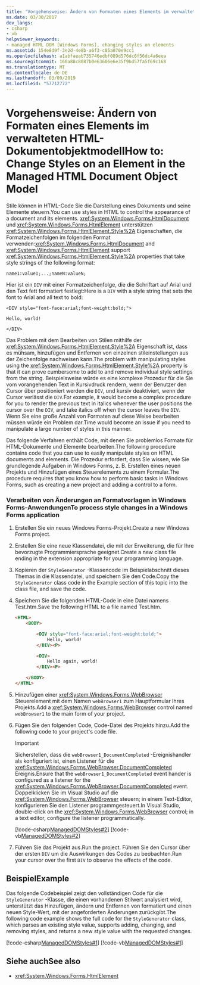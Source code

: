 ```yaml
---
title: 'Vorgehensweise: Ändern von Formaten eines Elements im verwalteten HTML-Dokumentobjektmodell'
ms.date: 03/30/2017
dev_langs:
- csharp
- vb
helpviewer_keywords:
- managed HTML DOM [Windows Forms], changing styles on elements
ms.assetid: 154e8d9f-3e2d-4e8b-a6f3-c85a070e9cc1
ms.openlocfilehash: a1abfaeab735746edbf089d576dc6f56dc4a6eea
ms.sourcegitcommit: 160a88c8087b0e63606e6e35f9bd57fa5f69c168
ms.translationtype: MT
ms.contentlocale: de-DE
ms.lasthandoff: 03/09/2019
ms.locfileid: "57712772"
---
```

# <a name="how-to-change-styles-on-an-element-in-the-managed-html-document-object-model"></a><span data-ttu-id="a175b-102">Vorgehensweise: Ändern von Formaten eines Elements im verwalteten HTML-Dokumentobjektmodell</span><span class="sxs-lookup"><span data-stu-id="a175b-102">How to: Change Styles on an Element in the Managed HTML Document Object Model</span></span>

<span data-ttu-id="a175b-103">Stile können in HTML-Code Sie die Darstellung eines Dokuments und seine Elemente steuern.</span><span class="sxs-lookup"><span data-stu-id="a175b-103">You can use styles in HTML to control the appearance of a document and its elements.</span></span> <span data-ttu-id="a175b-104"><xref:System.Windows.Forms.HtmlDocument> und <xref:System.Windows.Forms.HtmlElement> unterstützen <xref:System.Windows.Forms.HtmlElement.Style%2A> Eigenschaften, die Formatzeichenfolgen im folgenden Format verwenden:</span><span class="sxs-lookup"><span data-stu-id="a175b-104"><xref:System.Windows.Forms.HtmlDocument> and <xref:System.Windows.Forms.HtmlElement> support <xref:System.Windows.Forms.HtmlElement.Style%2A> properties that take style strings of the following format:</span></span>

`name1:value1;...;nameN:valueN;`

<span data-ttu-id="a175b-105">Hier ist ein `DIV` mit einer Formatzeichenfolge, die die Schriftart auf Arial und den Text fett formatiert festlegt:</span><span class="sxs-lookup"><span data-stu-id="a175b-105">Here is a `DIV` with a style string that sets the font to Arial and all text to bold:</span></span>

`<DIV style="font-face:arial;font-weight:bold;">`

`Hello, world!`

`</DIV>`

<span data-ttu-id="a175b-106">Das Problem mit dem Bearbeiten von Stilen mithilfe der <xref:System.Windows.Forms.HtmlElement.Style%2A> Eigenschaft ist, dass es mühsam, hinzufügen und Entfernen von einzelnen stileinstellungen aus der Zeichenfolge nachweisen kann.</span><span class="sxs-lookup"><span data-stu-id="a175b-106">The problem with manipulating styles using the <xref:System.Windows.Forms.HtmlElement.Style%2A> property is that it can prove cumbersome to add to and remove individual style settings from the string.</span></span> <span data-ttu-id="a175b-107">Beispielsweise würde es eine komplexe Prozedur für die Sie vom vorangehenden Text in Kursivdruck rendern, wenn der Benutzer den Cursor über positioniert werden die `DIV`, und kursiv deaktiviert, wenn der Cursor verlässt die `DIV`.</span><span class="sxs-lookup"><span data-stu-id="a175b-107">For example, it would become a complex procedure for you to render the previous text in italics whenever the user positions the cursor over the `DIV`, and take italics off when the cursor leaves the `DIV`.</span></span> <span data-ttu-id="a175b-108">Wenn Sie eine große Anzahl von Formaten auf diese Weise bearbeiten müssen würde ein Problem dar.</span><span class="sxs-lookup"><span data-stu-id="a175b-108">Time would become an issue if you need to manipulate a large number of styles in this manner.</span></span>

<span data-ttu-id="a175b-109">Das folgende Verfahren enthält Code, mit denen Sie problemlos Formate für HTML-Dokumente und Elemente bearbeiten.</span><span class="sxs-lookup"><span data-stu-id="a175b-109">The following procedure contains code that you can use to easily manipulate styles on HTML documents and elements.</span></span> <span data-ttu-id="a175b-110">Die Prozedur erfordert, dass Sie wissen, wie Sie grundlegende Aufgaben in Windows Forms, z. B. Erstellen eines neuen Projekts und Hinzufügen eines Steuerelements zu einem Formular.</span><span class="sxs-lookup"><span data-stu-id="a175b-110">The procedure requires that you know how to perform basic tasks in Windows Forms, such as creating a new project and adding a control to a form.</span></span>

### <a name="to-process-style-changes-in-a-windows-forms-application"></a><span data-ttu-id="a175b-111">Verarbeiten von Änderungen an Formatvorlagen in Windows Forms-Anwendungen</span><span class="sxs-lookup"><span data-stu-id="a175b-111">To process style changes in a Windows Forms application</span></span>

1. <span data-ttu-id="a175b-112">Erstellen Sie ein neues Windows Forms-Projekt.</span><span class="sxs-lookup"><span data-stu-id="a175b-112">Create a new Windows Forms project.</span></span>

2. <span data-ttu-id="a175b-113">Erstellen Sie eine neue Klassendatei, die mit der Erweiterung, die für Ihre bevorzugte Programmiersprache geeignet.</span><span class="sxs-lookup"><span data-stu-id="a175b-113">Create a new class file ending in the extension appropriate for your programming language.</span></span>

3. <span data-ttu-id="a175b-114">Kopieren der `StyleGenerator` -Klassencode im Beispielabschnitt dieses Themas in die Klassendatei, und speichern Sie den Code.</span><span class="sxs-lookup"><span data-stu-id="a175b-114">Copy the `StyleGenerator` class code in the Example section of this topic into the class file, and save the code.</span></span>

4. <span data-ttu-id="a175b-115">Speichern Sie die folgenden HTML-Code in eine Datei namens Test.htm.</span><span class="sxs-lookup"><span data-stu-id="a175b-115">Save the following HTML to a file named Test.htm.</span></span>

    ```html
    <HTML>
        <BODY>

            <DIV style="font-face:arial;font-weight:bold;">
                Hello, world!
            </DIV><P>

            <DIV>
                Hello again, world!
            </DIV><P>

        </BODY>
    </HTML>
    ```

5. <span data-ttu-id="a175b-116">Hinzufügen einer <xref:System.Windows.Forms.WebBrowser> Steuerelement mit dem Namen `webBrowser1` zum Hauptformular Ihres Projekts.</span><span class="sxs-lookup"><span data-stu-id="a175b-116">Add a <xref:System.Windows.Forms.WebBrowser> control named `webBrowser1` to the main form of your project.</span></span>

6. <span data-ttu-id="a175b-117">Fügen Sie den folgenden Code, Code-Datei des Projekts hinzu.</span><span class="sxs-lookup"><span data-stu-id="a175b-117">Add the following code to your project's code file.</span></span>

    > [!IMPORTANT]
    >  <span data-ttu-id="a175b-118">Sicherstellen, dass die `webBrowser1_DocumentCompleted` -Ereignishandler als konfiguriert ist, einen Listener für die <xref:System.Windows.Forms.WebBrowser.DocumentCompleted> Ereignis.</span><span class="sxs-lookup"><span data-stu-id="a175b-118">Ensure that the `webBrowser1_DocumentCompleted` event hander is configured as a listener for the <xref:System.Windows.Forms.WebBrowser.DocumentCompleted> event.</span></span> <span data-ttu-id="a175b-119">Doppelklicken Sie im Visual Studio auf die <xref:System.Windows.Forms.WebBrowser> steuern; in einem Text-Editor, konfigurieren Sie den Listener programmgesteuert.</span><span class="sxs-lookup"><span data-stu-id="a175b-119">In Visual Studio, double-click on the <xref:System.Windows.Forms.WebBrowser> control; in a text editor, configure the listener programmatically.</span></span>  
  
     [!code-csharp[ManagedDOMStyles#2](~/samples/snippets/csharp/VS_Snippets_Winforms/ManagedDOMStyles/CS/Form1.cs#2)]
     [!code-vb[ManagedDOMStyles#2](~/samples/snippets/visualbasic/VS_Snippets_Winforms/ManagedDOMStyles/VB/Form1.vb#2)]  
  
7.  <span data-ttu-id="a175b-120">Führen Sie das Projekt aus.</span><span class="sxs-lookup"><span data-stu-id="a175b-120">Run the project.</span></span> <span data-ttu-id="a175b-121">Führen Sie den Cursor über der ersten `DIV` um die Auswirkungen des Codes zu beobachten.</span><span class="sxs-lookup"><span data-stu-id="a175b-121">Run your cursor over the first `DIV` to observe the effects of the code.</span></span>  
  
## <a name="example"></a><span data-ttu-id="a175b-122">Beispiel</span><span class="sxs-lookup"><span data-stu-id="a175b-122">Example</span></span>  
 <span data-ttu-id="a175b-123">Das folgende Codebeispiel zeigt den vollständigen Code für die `StyleGenerator` -Klasse, die einen vorhandenen Stilwert analysiert wird, unterstützt das Hinzufügen, ändern und Entfernen von formatiert und einen neuen Style-Wert, mit der angeforderten Änderungen zurückgibt.</span><span class="sxs-lookup"><span data-stu-id="a175b-123">The following code example shows the full code for the `StyleGenerator` class, which parses an existing style value, supports adding, changing, and removing styles, and returns a new style value with the requested changes.</span></span>  
  
 [!code-csharp[ManagedDOMStyles#1](~/samples/snippets/csharp/VS_Snippets_Winforms/ManagedDOMStyles/CS/StyleGenerator.cs#1)]
 [!code-vb[ManagedDOMStyles#1](~/samples/snippets/visualbasic/VS_Snippets_Winforms/ManagedDOMStyles/VB/StyleGenerator.vb#1)]  
  
## <a name="see-also"></a><span data-ttu-id="a175b-124">Siehe auch</span><span class="sxs-lookup"><span data-stu-id="a175b-124">See also</span></span>

- <xref:System.Windows.Forms.HtmlElement>
